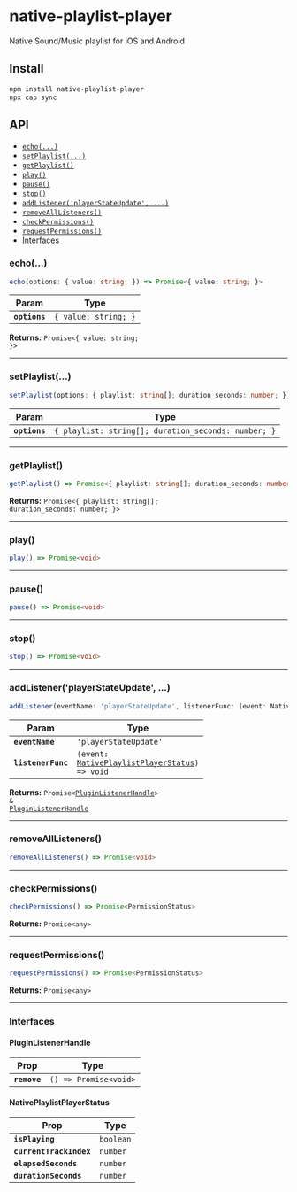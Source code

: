 # native-playlist-player

Native Sound/Music playlist for iOS and Android

## Install

```bash
npm install native-playlist-player
npx cap sync
```

## API

<docgen-index>

* [`echo(...)`](#echo)
* [`setPlaylist(...)`](#setplaylist)
* [`getPlaylist()`](#getplaylist)
* [`play()`](#play)
* [`pause()`](#pause)
* [`stop()`](#stop)
* [`addListener('playerStateUpdate', ...)`](#addlistenerplayerstateupdate-)
* [`removeAllListeners()`](#removealllisteners)
* [`checkPermissions()`](#checkpermissions)
* [`requestPermissions()`](#requestpermissions)
* [Interfaces](#interfaces)

</docgen-index>

<docgen-api>
<!--Update the source file JSDoc comments and rerun docgen to update the docs below-->

### echo(...)

```typescript
echo(options: { value: string; }) => Promise<{ value: string; }>
```

| Param         | Type                            |
| ------------- | ------------------------------- |
| **`options`** | <code>{ value: string; }</code> |

**Returns:** <code>Promise&lt;{ value: string; }&gt;</code>

--------------------


### setPlaylist(...)

```typescript
setPlaylist(options: { playlist: string[]; duration_seconds: number; }) => Promise<void>
```

| Param         | Type                                                           |
| ------------- | -------------------------------------------------------------- |
| **`options`** | <code>{ playlist: string[]; duration_seconds: number; }</code> |

--------------------


### getPlaylist()

```typescript
getPlaylist() => Promise<{ playlist: string[]; duration_seconds: number; }>
```

**Returns:** <code>Promise&lt;{ playlist: string[]; duration_seconds: number; }&gt;</code>

--------------------


### play()

```typescript
play() => Promise<void>
```

--------------------


### pause()

```typescript
pause() => Promise<void>
```

--------------------


### stop()

```typescript
stop() => Promise<void>
```

--------------------


### addListener('playerStateUpdate', ...)

```typescript
addListener(eventName: 'playerStateUpdate', listenerFunc: (event: NativePlaylistPlayerStatus) => void) => Promise<PluginListenerHandle> & PluginListenerHandle
```

| Param              | Type                                                                                                  |
| ------------------ | ----------------------------------------------------------------------------------------------------- |
| **`eventName`**    | <code>'playerStateUpdate'</code>                                                                      |
| **`listenerFunc`** | <code>(event: <a href="#nativeplaylistplayerstatus">NativePlaylistPlayerStatus</a>) =&gt; void</code> |

**Returns:** <code>Promise&lt;<a href="#pluginlistenerhandle">PluginListenerHandle</a>&gt; & <a href="#pluginlistenerhandle">PluginListenerHandle</a></code>

--------------------


### removeAllListeners()

```typescript
removeAllListeners() => Promise<void>
```

--------------------


### checkPermissions()

```typescript
checkPermissions() => Promise<PermissionStatus>
```

**Returns:** <code>Promise&lt;any&gt;</code>

--------------------


### requestPermissions()

```typescript
requestPermissions() => Promise<PermissionStatus>
```

**Returns:** <code>Promise&lt;any&gt;</code>

--------------------


### Interfaces


#### PluginListenerHandle

| Prop         | Type                                      |
| ------------ | ----------------------------------------- |
| **`remove`** | <code>() =&gt; Promise&lt;void&gt;</code> |


#### NativePlaylistPlayerStatus

| Prop                    | Type                 |
| ----------------------- | -------------------- |
| **`isPlaying`**         | <code>boolean</code> |
| **`currentTrackIndex`** | <code>number</code>  |
| **`elapsedSeconds`**    | <code>number</code>  |
| **`durationSeconds`**   | <code>number</code>  |

</docgen-api>
